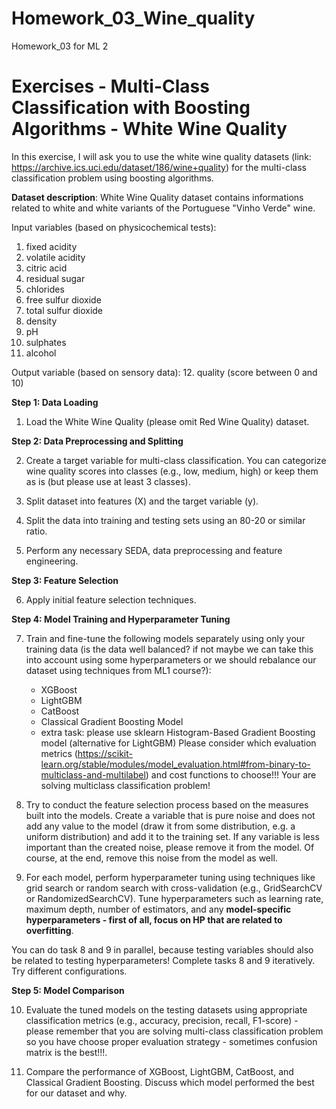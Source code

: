 # Homework_03_Wine_quality
 Homework_03 for ML 2

# Exercises - Multi-Class Classification with Boosting Algorithms - White Wine Quality

In this exercise, I will ask you to use the white wine quality datasets (link: https://archive.ics.uci.edu/dataset/186/wine+quality) for the multi-class classification problem using boosting algorithms.

**Dataset description**: White Wine Quality dataset contains informations related to white and white variants of the Portuguese "Vinho Verde" wine.

Input variables (based on physicochemical tests):
1. fixed acidity
1. volatile acidity
1. citric acid
1. residual sugar
1. chlorides
1. free sulfur dioxide
1. total sulfur dioxide
1. density
1. pH
1. sulphates
1. alcohol

Output variable (based on sensory data):
12. quality (score between 0 and 10)

**Step 1: Data Loading**

1. Load the White Wine Quality (please omit Red Wine Quality) dataset.

**Step 2: Data Preprocessing and Splitting**

2. Create a target variable for multi-class classification. You can categorize wine quality scores into classes (e.g., low, medium, high) or keep them as is (but please use at least 3 classes).

3. Split dataset into features (X) and the target variable (y).

4. Split the data into training and testing sets using an 80-20 or similar ratio.

5. Perform any necessary SEDA, data preprocessing and feature engineering.

**Step 3: Feature Selection**

6. Apply initial feature selection techniques.

**Step 4: Model Training and Hyperparameter Tuning**

7. Train and fine-tune the following models separately using only your training data (is the data well balanced? if not maybe we can take this into account using some hyperparameters or we should rebalance our dataset using techniques from ML1 course?):

   * XGBoost
   * LightGBM
   * CatBoost
   * Classical Gradient Boosting Model
   * extra task: please use sklearn Histogram-Based Gradient Boosting model (alternative for LightGBM)
Please consider which evaluation metrics (https://scikit-learn.org/stable/modules/model_evaluation.html#from-binary-to-multiclass-and-multilabel) and cost functions to choose!!! Your are solving multiclass classification problem!

8. Try to conduct the feature selection process based on the measures built into the models. Create a variable that is pure noise and does not add any value to the model (draw it from some distribution, e.g. a uniform distribution) and add it to the training set. If any variable is less important than the created noise, please remove it from the model. Of course, at the end, remove this noise from the model as well.


9. For each model, perform hyperparameter tuning using techniques like grid search or random search with cross-validation (e.g., GridSearchCV or RandomizedSearchCV). Tune hyperparameters such as learning rate, maximum depth, number of estimators, and any **model-specific hyperparameters - first of all, focus on HP that are related to overfitting**.

You can do task 8 and 9 in parallel, because testing variables should also be related to testing hyperparameters! Complete tasks 8 and 9 iteratively. Try different configurations.

**Step 5: Model Comparison**

10. Evaluate the tuned models on the  testing datasets using appropriate classification metrics (e.g., accuracy, precision, recall, F1-score) - please remember that you are solving multi-class classification problem so you have choose proper evaluation strategy - sometimes confusion matrix is the best!!!.

11. Compare the performance of XGBoost, LightGBM, CatBoost, and Classical Gradient Boosting. Discuss which model performed the best for our dataset and why.

